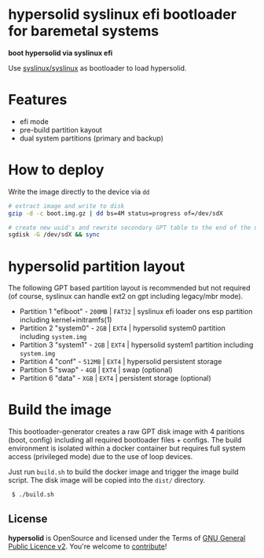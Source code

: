 hypersolid syslinux efi bootloader for baremetal systems
===================================================================

**boot hypersolid via syslinux efi**

Use [syslinux/syslinux](https://wiki.syslinux.org/wiki/index.php?title=syslinux) as bootloader to load hypersolid.

Features
===================

* efi mode
* pre-build partition kayout
* dual system partitions (primary and backup)

How to deploy
===================

Write the image directly to the device via `dd`

```bash
# extract image and write to disk
gzip -d -c boot.img.gz | dd bs=4M status=progress of=/dev/sdX

# create new uuid's and rewrite secondary GPT table to the end of the disk
sgdisk -G /dev/sdX && sync
```

hypersolid partition layout
=================================

The following GPT based partition layout is recommended but not required (of course, syslinux can handle ext2 on gpt including legacy/mbr mode).

* Partition 1 "efiboot"  - `200MB` | `FAT32` | syslinux efi loader ons esp partition including kernel+initramfs(1)
* Partition 2 "system0"  - `2GB`   | `EXT4`  | hypersolid system0 partition including `system.img`
* Partition 3 "system1"  - `2GB`   | `EXT4`  | hypersolid system1 partition including `system.img`
* Partition 4 "conf"     - `512MB` | `EXT4`  | hypersolid persistent storage
* Partition 5 "swap"     - `4GB`   | `EXT4`  | swap (optional)
* Partition 6 "data"     - `XGB`   | `EXT4`  | persistent storage (optional)

Build the image
===================

This bootloader-generator creates a raw GPT disk image with 4 paritions (boot, config) including all required bootloader files + configs. The build environment is isolated within a docker container but requires full system access (privileged mode) due to the use of loop devices.

Just run `build.sh` to build the docker image and trigger the image build script. The disk image will be copied into the `dist/` directory.

```txt
 $ ./build.sh 

```


License
----------------------------

**hypersolid** is OpenSource and licensed under the Terms of [GNU General Public Licence v2](LICENSE.txt). You're welcome to [contribute](CONTRIBUTE.md)!